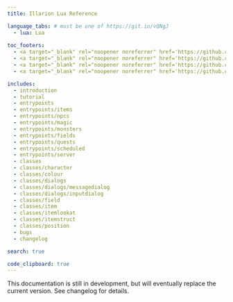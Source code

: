 ```yaml
---
title: Illarion Lua Reference

language_tabs: # must be one of https://git.io/vQNgJ
  - lua: Lua
  
toc_footers:
  - <a target="_blank" rel="noopener noreferrer" href='https://github.com/Illarion-eV/Illarion-Dev'>Local Illarion Development Server</a>
  - <a target="_blank" rel="noopener noreferrer" href='https://github.com/vilarion/Illarion-Coding-Style'>Illarion Coding Style</a>
  - <a target="_blank" rel="noopener noreferrer" href='https://github.com/Illarion-eV/Illarion-Lua/tree/main/source'>Documentation Sources</a>
  - <a target="_blank" rel="noopener noreferrer" href='https://github.com/slatedocs/slate'>Documentation Powered by Slate</a>

includes:
  - introduction
  - tutorial
  - entrypoints
  - entrypoints/items
  - entrypoints/npcs
  - entrypoints/magic
  - entrypoints/monsters
  - entrypoints/fields
  - entrypoints/quests
  - entrypoints/scheduled
  - entrypoints/server
  - classes
  - classes/character
  - classes/colour
  - classes/dialogs
  - classes/dialogs/messagedialog
  - classes/dialogs/inputdialog
  - classes/field
  - classes/item
  - classes/itemlookat
  - classes/itemstruct
  - classes/position
  - bugs
  - changelog

search: true

code_clipboard: true
---
```

<aside class="warning">                                                                                                  
This documentation is still in development, but will eventually replace the current version. See changelog for details.
</aside>

